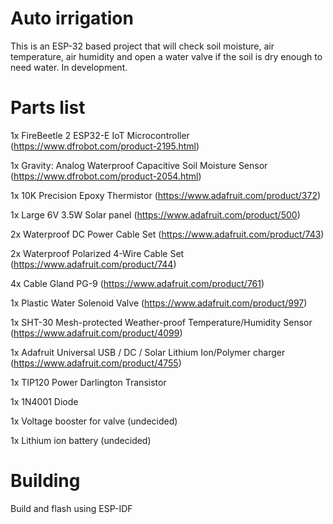 # Auto irrigation

This is an ESP-32 based project that will check soil moisture, air temperature, air humidity and open a water valve if the soil is dry enough to need water. In development.

# Parts list
1x FireBeetle 2 ESP32-E IoT Microcontroller (https://www.dfrobot.com/product-2195.html)

1x Gravity: Analog Waterproof Capacitive Soil Moisture Sensor (https://www.dfrobot.com/product-2054.html)

1x 10K Precision Epoxy Thermistor (https://www.adafruit.com/product/372)

1x Large 6V 3.5W Solar panel (https://www.adafruit.com/product/500)

2x Waterproof DC Power Cable Set (https://www.adafruit.com/product/743)

2x Waterproof Polarized 4-Wire Cable Set (https://www.adafruit.com/product/744)

4x Cable Gland PG-9 (https://www.adafruit.com/product/761)

1x Plastic Water Solenoid Valve (https://www.adafruit.com/product/997)

1x SHT-30 Mesh-protected Weather-proof Temperature/Humidity Sensor (https://www.adafruit.com/product/4099)

1x Adafruit Universal USB / DC / Solar Lithium Ion/Polymer charger (https://www.adafruit.com/product/4755)

1x TIP120 Power Darlington Transistor

1x 1N4001 Diode

1x Voltage booster for valve (undecided)

1x Lithium ion battery (undecided)

# Building
Build and flash using ESP-IDF